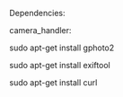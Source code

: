 Dependencies:

camera_handler: 

sudo apt-get install gphoto2

sudo apt-get install exiftool

sudo apt-get install curl